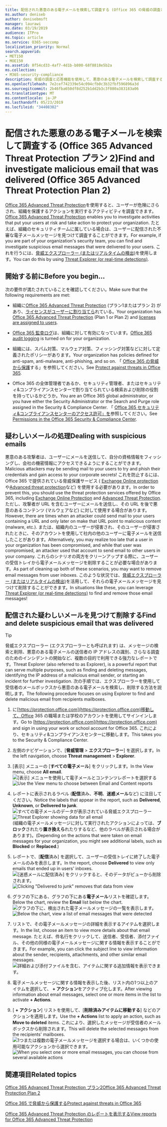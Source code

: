 ```yaml
---
title: 配信された悪意のある電子メールを検索して調査する (Office 365 の脅威の調査と応答
ms.author: deniseb
author: denisebmsft
manager: laurawi
ms.date: 03/19/2019
audience: ITPro
ms.topic: article
ms.service: O365-seccomp
localization_priority: Normal
search.appverid:
- MET150
- MOE150
ms.assetid: 8f54cd33-4af7-4d1b-b800-68f8818e5b2a
ms.collection:
- M365-security-compliance
description: 脅威の調査と応答機能を使用して、悪意のある電子メールを検索して調査する方法について説明します。
ms.openlocfilehash: 7e2cef742339e54c094cfb0c3b32fbf596896a3d
ms.sourcegitcommit: 2b46fba650df8d252b1dd2b3c3f080a383183a06
ms.translationtype: MT
ms.contentlocale: ja-JP
ms.lasthandoff: 05/23/2019
ms.locfileid: "34408302"
---
```

# <a name="find-and-investigate-malicious-email-that-was-delivered-office-365-advanced-threat-protection-plan-2"></a><span data-ttu-id="ae7cc-103">配信された悪意のある電子メールを検索して調査する (Office 365 Advanced Threat Protection プラン 2)</span><span class="sxs-lookup"><span data-stu-id="ae7cc-103">Find and investigate malicious email that was delivered (Office 365 Advanced Threat Protection Plan 2)</span></span>

<span data-ttu-id="ae7cc-104">[Office 365 Advanced Threat Protection](office-365-atp.md)を使用すると、ユーザーが危険にさらされ、組織を保護するアクションを実行するアクティビティを調査できます。</span><span class="sxs-lookup"><span data-stu-id="ae7cc-104">[Office 365 Advanced Threat Protection](office-365-atp.md) enables you to investigate activities that put your users at risk and take action to protect your organization.</span></span> <span data-ttu-id="ae7cc-105">たとえば、組織のセキュリティチームに属している場合は、ユーザーに配信された不審な電子メールメッセージを見つけて調査することができます。</span><span class="sxs-lookup"><span data-stu-id="ae7cc-105">For example, if you are part of your organization's security team, you can find and investigate suspicious email messages that were delivered to your users.</span></span> <span data-ttu-id="ae7cc-106">これを行うには、[脅威エクスプローラー (またはリアルタイムの検出)](threat-explorer.md)を使用します。</span><span class="sxs-lookup"><span data-stu-id="ae7cc-106">You can do this by using [Threat Explorer (or real-time detections)](threat-explorer.md).</span></span>
  
## <a name="before-you-begin"></a><span data-ttu-id="ae7cc-107">開始する前に</span><span class="sxs-lookup"><span data-stu-id="ae7cc-107">Before you begin...</span></span>

<span data-ttu-id="ae7cc-108">次の要件が満たされていることを確認してください。</span><span class="sxs-lookup"><span data-stu-id="ae7cc-108">Make sure that the following requirements are met:</span></span>
  
- <span data-ttu-id="ae7cc-109">組織に[Office 365 Advanced Threat Protection](office-365-atp.md) (プラン1またはプラン 2) があり、[ライセンスがユーザーに割り当てら](https://docs.microsoft.com/en-us/office365/admin/subscriptions-and-billing/assign-licenses-to-users)れている。</span><span class="sxs-lookup"><span data-stu-id="ae7cc-109">Your organization has [Office 365 Advanced Threat Protection](office-365-atp.md) (Plan 1 or Plan 2) and [licenses are assigned to users](https://docs.microsoft.com/en-us/office365/admin/subscriptions-and-billing/assign-licenses-to-users).</span></span>
    
- <span data-ttu-id="ae7cc-110">[Office 365 監査ログ](turn-audit-log-search-on-or-off.md)は、組織に対して有効になっています。</span><span class="sxs-lookup"><span data-stu-id="ae7cc-110">[Office 365 audit logging](turn-audit-log-search-on-or-off.md) is turned on for your organization.</span></span> 
    
- <span data-ttu-id="ae7cc-111">組織には、スパム対策、マルウェア対策、フィッシング対策などに対して定義されたポリシーがあります。</span><span class="sxs-lookup"><span data-stu-id="ae7cc-111">Your organization has policies defined for anti-spam, anti-malware, anti-phishing, and so on.</span></span> <span data-ttu-id="ae7cc-112">「 [Office 365 の脅威から保護](protect-against-threats.md)する」を参照してください。</span><span class="sxs-lookup"><span data-stu-id="ae7cc-112">See [Protect against threats in Office 365](protect-against-threats.md).</span></span>
    
- <span data-ttu-id="ae7cc-113">Office 365 の全体管理者であるか、セキュリティ管理者、またはセキュリティ&amp;コンプライアンスセンターで割り当てられている検索および削除の役割を持っているかどうか。</span><span class="sxs-lookup"><span data-stu-id="ae7cc-113">You are an Office 365 global administrator, or you have either the Security Administrator or the Search and Purge role assigned in the Security &amp; Compliance Center.</span></span> <span data-ttu-id="ae7cc-114">「 [Office 365 セキュリティ&amp;コンプライアンスセンターのアクセス許可」を](permissions-in-the-security-and-compliance-center.md)参照してください。</span><span class="sxs-lookup"><span data-stu-id="ae7cc-114">See [Permissions in the Office 365 Security &amp; Compliance Center](permissions-in-the-security-and-compliance-center.md).</span></span>
    
## <a name="dealing-with-suspicious-emails"></a><span data-ttu-id="ae7cc-115">疑わしいメールの処理</span><span class="sxs-lookup"><span data-stu-id="ae7cc-115">Dealing with suspicious emails</span></span>

<span data-ttu-id="ae7cc-116">悪意のある攻撃者は、ユーザーにメールを送信して、自分の資格情報をフィッシングし、会社の機密情報にアクセスできるようにすることができます。</span><span class="sxs-lookup"><span data-stu-id="ae7cc-116">Malicious attackers may be sending mail to your users to try and phish their credentials and gain access to your corporate secrets!</span></span> <span data-ttu-id="ae7cc-117">これを防止するには、Office 365 で提供されている脅威保護サービス ( [Exchange Online protection](eop/exchange-online-protection-overview.md)や[Advanced threat protection](office-365-atp.md)など) を使用する必要があります。</span><span class="sxs-lookup"><span data-stu-id="ae7cc-117">In order to prevent this, you should use the threat protection services offered by Office 365, including [Exchange Online Protection](eop/exchange-online-protection-overview.md) and [Advanced Threat Protection](office-365-atp.md).</span></span> <span data-ttu-id="ae7cc-118">ただし、攻撃者が URL を含むユーザーにメールを送信し、その URL を後で悪意のあるコンテンツ (マルウェアなど) に対して使用する場合があります。</span><span class="sxs-lookup"><span data-stu-id="ae7cc-118">However, there are times when an attacker could send mail to your users containing a URL and only later on make that URL point to malicious content (malware, etc.).</span></span> <span data-ttu-id="ae7cc-119">または、組織内のユーザーが侵害され、そのユーザーが侵害されたときに、そのアカウントを使用して社内の他のユーザーに電子メールを送信したことがあります。</span><span class="sxs-lookup"><span data-stu-id="ae7cc-119">Alternatively, you may realize too late that a user in your organization has been compromised, and while that user was compromised, an attacker used that account to send email to other users in your company.</span></span> <span data-ttu-id="ae7cc-120">これらのシナリオの両方をクリーンアップする際に、ユーザーの受信トレイから電子メールメッセージを削除することが必要な場合があります。</span><span class="sxs-lookup"><span data-stu-id="ae7cc-120">As part of cleaning up both of these scenarios, you may want to remove email messages from user inboxes.</span></span> <span data-ttu-id="ae7cc-121">このような状況では、[脅威エクスプローラー (またはリアルタイムの検出)](threat-explorer.md)を活用して、それらの電子メールメッセージを見つけて削除することができます。</span><span class="sxs-lookup"><span data-stu-id="ae7cc-121">In situations like these, you can leverage [Threat Explorer (or real-time detections)](threat-explorer.md) to find and remove those email messages!</span></span>
  
## <a name="find-and-delete-suspicious-email-that-was-delivered"></a><span data-ttu-id="ae7cc-122">配信された疑わしいメールを見つけて削除する</span><span class="sxs-lookup"><span data-stu-id="ae7cc-122">Find and delete suspicious email that was delivered</span></span>

> [!TIP]
> <span data-ttu-id="ae7cc-123">脅威エクスプローラー (エクスプローラーとも呼ばれます) は、メッセージの検索と削除、悪意のある電子メールの送信者の IP アドレスの識別、さらなる調査のためのインシデントの開始など、複数の目的で利用できる強力なレポートです。</span><span class="sxs-lookup"><span data-stu-id="ae7cc-123">Threat Explorer (also referred to as Explorer), is a powerful report that can serve multiple purposes, such as finding and deleting messages, identifying the IP address of a malicious email sender, or starting an incident for further investigation.</span></span> <span data-ttu-id="ae7cc-124">次の手順では、エクスプローラーを使用して受信者のメールボックスから悪意のある電子メールを検索し、削除する方法を説明します。</span><span class="sxs-lookup"><span data-stu-id="ae7cc-124">The following procedure focuses on using Explorer to find and delete malicious email from recipients mailboxes.</span></span> 
  
1. <span data-ttu-id="ae7cc-125">に[https://protection.office.com](https://protection.office.com)移動して、Office 365 の職場または学校のアカウントを使用してサインインします。</span><span class="sxs-lookup"><span data-stu-id="ae7cc-125">Go to [https://protection.office.com](https://protection.office.com) and sign in using your work or school account for Office 365.</span></span> <span data-ttu-id="ae7cc-126">これにより、セキュリティ&amp;コンプライアンスセンターに移動します。</span><span class="sxs-lookup"><span data-stu-id="ae7cc-126">This takes you to the Security &amp; Compliance Center.</span></span> 
    
2. <span data-ttu-id="ae7cc-127">左側のナビゲーションで、[**脅威管理** \> **エクスプローラー**] を選択します。</span><span class="sxs-lookup"><span data-stu-id="ae7cc-127">In the left navigation, choose **Threat management** \> **Explorer**.</span></span>
    
3. <span data-ttu-id="ae7cc-128">[表示] メニューの [**すべての電子メール**] をクリックします。</span><span class="sxs-lookup"><span data-stu-id="ae7cc-128">In the View menu, choose **All email**.</span></span><br/><span data-ttu-id="ae7cc-129">![[表示] メニューを使用して電子メールとコンテンツレポートを選択する](media/d39013ff-93b6-42f6-bee5-628895c251c2.png)</span><span class="sxs-lookup"><span data-stu-id="ae7cc-129">![Use the View menu to choose between Email and Content reports](media/d39013ff-93b6-42f6-bee5-628895c251c2.png)</span></span>
  
4. <span data-ttu-id="ae7cc-130">レポートに表示されるラベル (**配信**済み、**不明**、**迷惑メール**など) に注目してください。</span><span class="sxs-lookup"><span data-stu-id="ae7cc-130">Notice the labels that appear in the report, such as **Delivered**, **Unknown**, or **Delivered to junk**.</span></span><br/><span data-ttu-id="ae7cc-131">![すべての電子メールのデータが表示されている脅威エクスプローラー](media/208826ed-a85e-446f-b276-b5fdc312fbcb.png)</span><span class="sxs-lookup"><span data-stu-id="ae7cc-131">![Threat Explorer showing data for all email](media/208826ed-a85e-446f-b276-b5fdc312fbcb.png)</span></span><br/><span data-ttu-id="ae7cc-132">(組織の電子メールメッセージに対して実行されたアクションによっては、**ブロック**されたり**置き換えら**れたりするなど、他のラベルが表示される場合があります)。</span><span class="sxs-lookup"><span data-stu-id="ae7cc-132">(Depending on the actions that were taken on email messages for your organization, you might see additional labels, such as **Blocked** or **Replaced**.)</span></span>
    
5. <span data-ttu-id="ae7cc-133">レポートで、[**配信**済み] を選択して、ユーザーの受信トレイに終了した電子メールのみを表示します。</span><span class="sxs-lookup"><span data-stu-id="ae7cc-133">In the report, choose **Delivered** to view only emails that ended up in users' inboxes.</span></span><br/><span data-ttu-id="ae7cc-134">![[迷惑メールに配信済み] をクリックすると、そのデータがビューから削除されます。](media/e6fb2e47-461e-4f6f-8c65-c331bd858758.png)</span><span class="sxs-lookup"><span data-stu-id="ae7cc-134">![Clicking "Delivered to junk" removes that data from view](media/e6fb2e47-461e-4f6f-8c65-c331bd858758.png)</span></span>
  
6. <span data-ttu-id="ae7cc-135">グラフの下にある、グラフの下にある**電子メール**リストを確認します。</span><span class="sxs-lookup"><span data-stu-id="ae7cc-135">Below the chart, review the **Email** list below the chart.</span></span><br/><span data-ttu-id="ae7cc-136">![グラフの下に、検出された電子メールメッセージの一覧を表示します。](media/dfb60590-1236-499d-97da-86c68621e2bc.png)</span><span class="sxs-lookup"><span data-stu-id="ae7cc-136">![Below the chart, view a list of email messages that were detected](media/dfb60590-1236-499d-97da-86c68621e2bc.png)</span></span>
  
7. <span data-ttu-id="ae7cc-137">リストで、その電子メールメッセージの詳細を表示するアイテムを選択します。</span><span class="sxs-lookup"><span data-stu-id="ae7cc-137">In the list, choose an item to view more details about that email message.</span></span> <span data-ttu-id="ae7cc-138">たとえば、件名行をクリックして、送信者、受信者、添付ファイル、その他の同様の電子メールメッセージに関する情報を表示することができます。</span><span class="sxs-lookup"><span data-stu-id="ae7cc-138">For example, you can click the subject line to view information about the sender, recipients, attachments, and other similar email messages.</span></span><br/>![詳細および添付ファイルを含む、アイテムに関する追加情報を表示できます。](media/5a5707c3-d62a-4610-ae7b-900fff8708b2.png)
  
8. <span data-ttu-id="ae7cc-140">電子メールメッセージに関する情報を表示した後、リスト内の1つ以上のアイテムを選択して、 **+ アクション**をアクティブ化します。</span><span class="sxs-lookup"><span data-stu-id="ae7cc-140">After viewing information about email messages, select one or more items in the list to activate **+ Actions**.</span></span>
    
9. <span data-ttu-id="ae7cc-141">[ **+ アクション**] リストを使用して、[**削除済みアイテムに移動する**] などのアクションを適用します。</span><span class="sxs-lookup"><span data-stu-id="ae7cc-141">Use the **+ Actions** list to apply an action, such as **Move to deleted** items.</span></span> <span data-ttu-id="ae7cc-142">これにより、選択したメッセージが受信者のメールボックスから削除されます。</span><span class="sxs-lookup"><span data-stu-id="ae7cc-142">This will delete the selected messages from the recipients' mailboxes.</span></span><br/><span data-ttu-id="ae7cc-143">![1つまたは複数の電子メールメッセージを選択する場合は、いくつかの使用可能なアクションから選択できます。](media/ef12e10c-60a7-4f66-8f76-68d77ae26de1.png)</span><span class="sxs-lookup"><span data-stu-id="ae7cc-143">![When you select one or more email messages, you can choose from several available actions](media/ef12e10c-60a7-4f66-8f76-68d77ae26de1.png)</span></span>
  
## <a name="related-topics"></a><span data-ttu-id="ae7cc-144">関連項目</span><span class="sxs-lookup"><span data-stu-id="ae7cc-144">Related topics</span></span>

[<span data-ttu-id="ae7cc-145">Office 365 Advanced Threat Protection プラン2</span><span class="sxs-lookup"><span data-stu-id="ae7cc-145">Office 365 Advanced Threat Protection Plan 2</span></span>](office-365-ti.md)
  
[<span data-ttu-id="ae7cc-146">Office 365 で脅威から保護する</span><span class="sxs-lookup"><span data-stu-id="ae7cc-146">Protect against threats in Office 365</span></span>](protect-against-threats.md)
  
[<span data-ttu-id="ae7cc-147">Office 365 Advanced Threat Protection のレポートを表示する</span><span class="sxs-lookup"><span data-stu-id="ae7cc-147">View reports for Office 365 Advanced Threat Protection</span></span>](view-reports-for-atp.md)
  


